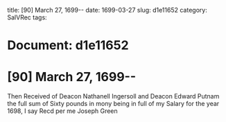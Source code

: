 title: [90] March 27, 1699--
date: 1699-03-27
slug: d1e11652
category: SalVRec
tags: 




# Document: d1e11652


# [90] March 27, 1699--

Then Received of Deacon Nathanell Ingersoll and Deacon Edward Putnam the full sum of Sixty pounds in mony being in full of my Salary for the year 1698, I say Recd per me  Joseph Green
